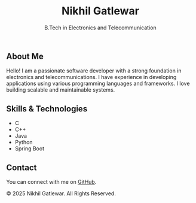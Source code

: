 

  <header>
    <h1>Nikhil Gatlewar</h1>
    <p>B.Tech in Electronics and Telecommunication</p>
  </header>

  <section>
    <h2>About Me</h2>
    <p>Hello! I am a passionate software developer with a strong foundation in electronics and telecommunications. I have experience in developing applications using various programming languages and frameworks. I love building scalable and maintainable systems.</p>
  </section>

  <section>
    <h2>Skills & Technologies</h2>
    <ul>
      <li>C</li>
      <li>C++</li>
      <li>Java</li>
      <li>Python</li>
      <li>Spring Boot</li>
    </ul>
  </section>

  <section>
    <h2>Contact</h2>
    <p>You can connect with me on <a href="https://github.com/your-username" target="_blank">GitHub</a>.</p>
    <!-- Add LinkedIn or email if you want -->
  </section>

  <div class="footer">
    &copy; 2025 Nikhil Gatlewar. All Rights Reserved.
  </div>

</body>
</html>
